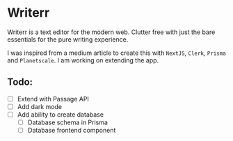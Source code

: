 # Writerr

Writerr is a text editor for the modern web. Clutter free with just the bare essentials for the pure writing experience.

I was inspired from a medium article to create this with `NextJS`, `Clerk`, `Prisma` and `Planetscale`. I am working on extending the app.

## Todo:
- [ ] Extend with Passage API
- [ ] Add dark mode
- [ ] Add ability to create database
    - [ ] Database schema in Prisma
    - [ ] Database frontend component